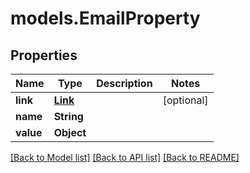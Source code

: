 # models.EmailProperty
## Properties
Name | Type | Description | Notes
------------ | ------------- | ------------- | -------------
**link** | [**Link**](Link.md) |  | [optional] 
**name** | **String** |  | 
**value** | **Object** |  | 



[[Back to Model list]](README.md#documentation-for-models) [[Back to API list]](README.md#documentation-for-api-endpoints) [[Back to README]](README.md)


